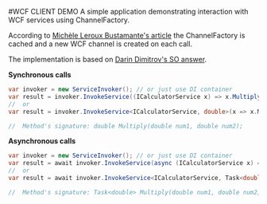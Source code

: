 #WCF CLIENT DEMO
A simple application demonstrating interaction with WCF services using ChannelFactory. 

According to [Michèle Leroux Bustamante's article](http://devproconnections.com/net-framework/wcf-proxies-cache-or-not-cache) the ChannelFactory is cached and a new WCF channel is created on each call.

The implementation is based on [Darin Dimitrov's SO answer](http://stackoverflow.com/a/3201001).

**Synchronous calls**
``` csharp
var invoker = new ServiceInvoker(); // or just use DI container
var result = invoker.InvokeService((ICalculatorService x) => x.Multiply(5, 6));
//  or
var result = invoker.InvokeService<ICalculatorService, double>(x => x.Multiply(5, 6));

//  Method's signature: double Multiply(double num1, double num2);
```

**Asynchronous calls**
``` csharp
var invoker = new ServiceInvoker(); // or just use DI container
var result = await invoker.InvokeService(async (ICalculatorService x) => await x.Multiply(5, 6));
//  or
var result = await invoker.InvokeService<ICalculatorService, Task<double>>(async x => await x.Multiply(5, 6));

//  Method's signature: Task<double> Multiply(double num1, double num2);
```